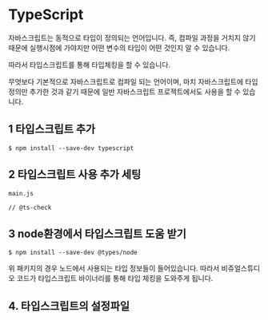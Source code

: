 # TypeScript

자바스크립트는 동적으로 타입이 정의되는 언어입니다. 즉, 컴파일 과정을 거치지 않기 때문에 실행시점에 가야지만 어떤 변수의 타입이 어떤 것인지 알 수 있습니다.

따라서 타입스크립트를 통해 타입체킹을 할 수 있습니다.

무엇보다 기본적으로 자바스크립트로 컴파일 되는 언어이며, 마치 자바스크립트에 타입 정의만 추가한 것과 같기 때문에 일반 자바스크립트 프로젝트에서도 사용을 할 수 있습니다.

## 1 타입스크립트 추가

```shell
$ npm install --save-dev typescript
```

## 2 타입스크립트 사용 추가 세팅

`main.js`

```
// @ts-check
```

## 3 node환경에서 타입스크립트 도움 받기

```
$ npm install --save-dev @types/node
```

위 패키지의 경우 노드에서 사용되는 타입 정보들이 들어있습니다.
따라서 비쥬얼스튜디오 코드가 타입스크립트 바이너리를 통해 타입 체킹을 도와주게 됩니다.

## 4. 타입스크립트의 설정파일
